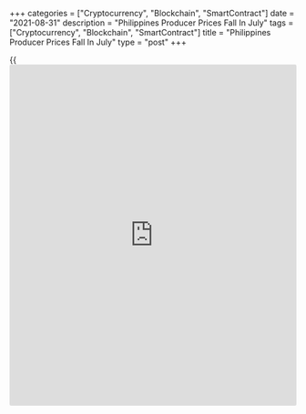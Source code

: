 +++
categories = ["Cryptocurrency", "Blockchain", "SmartContract"]
date = "2021-08-31"
description = "Philippines Producer Prices Fall In July"
tags = ["Cryptocurrency", "Blockchain", "SmartContract"]
title = "Philippines Producer Prices Fall In July"
type = "post"
+++

{{<iframe id="large-banner" src="https://www.bounty.group/#slide=6.0" width="100%" height="600" scrolling="no" style="border: 0px solid rgb(216, 221, 230); border-radius: 3px;">}}

Philippines producer prices declined in July, data from the Philippine
Statistical Authority showed on Tuesday.

The producer price index decreased 1.5 percent year-on-year in July,
following a 2.6 percent fall in June.

Prices for manufacture of wood, bamboo, cane rattan articles and related
products declined 22.2 percent yearly in July, while those for
manufacture of coke and refined products grew 15.7 percent.

On a monthly basis, producer prices rose 0.8 percent in July, same as in
June.

Among the components of the producer price index, the prices of
manufacture of coke and refined petroleum products rose 5.9 percent
monthly in July.

For comments and feedback [contact](https://www.playgroundfx.com/contact/): editorial@rtt[news](https://www.letsplayfx.com/blog/forex-news-website/).com

[Economic News][1]

 **What parts of the world are seeing the best (and worst) economic
performances lately? Click[here][2] to check out our [Econ Scorecard][2]
and find out! See up-to-the-moment [ranking](https://www.playgroundfx.com/blog/crypto-exchange-ranking/)s for the best and worst
performers in [GDP][3], [unemployment rate][4], [inflation][5] and much
more.**

   1. www.rtt[news](https://www.letsplayfx.com/blog/forex-news-website/).com/Content/EconomicNews.aspx
   2. www.rtt[news](https://www.letsplayfx.com/blog/forex-news-website/).com/economic-scorecard/world-rank/industrial-production/highest-performance.aspx
   3. www.rtt[news](https://www.letsplayfx.com/blog/forex-news-website/).com/economic-scorecard/world-rank/GDP/highest-performance.aspx
   4. www.rtt[news](https://www.letsplayfx.com/blog/forex-news-website/).com/economic-scorecard/world-rank/unemployment-rate/lowest-performance.aspx
   5. www.rtt[news](https://www.letsplayfx.com/blog/forex-news-website/).com/economic-scorecard/world-rank/CPI/highest-performance.aspx